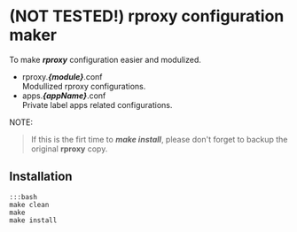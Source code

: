 (NOT TESTED!) rproxy configuration maker
================================

To make ***rproxy*** configuration easier and modulized.

*   rproxy.***{module}***.conf  
    Modullized rproxy configurations.
*   apps.***{appName}***.conf  
    Private label apps related configurations.

NOTE:

> If this is the firt time to ***make install***,
> please don't forget to backup the original **rproxy** copy.

Installation
--------------------------------

    :::bash
    make clean
    make
    make install

